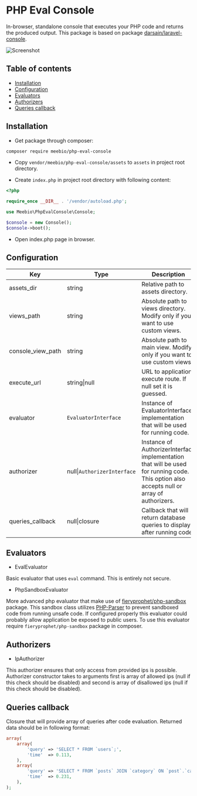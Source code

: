 PHP Eval Console
================

In-browser, standalone console that executes your PHP code and returns the produced output. This package is based on package [darsain/laravel-console](https://github.com/darsain/laravel-console).

![Screenshot](http://i.imgur.com/ryXpkvc.png)

## Table of contents

* [Installation](#installation)
* [Configuration](#configuration)
* [Evaluators](#evaluators)
* [Authorizers](#authorizers)
* [Queries callback](#queries-callback)

## Installation

* Get package through composer:

```bash
composer require meebio/php-eval-console
```

* Copy `vendor/meebio/php-eval-console/assets` to `assets` in project root directory.

* Create `index.php` in project root directory with following content:
 
```php
<?php

require_once __DIR__ . '/vendor/autoload.php';

use Meebio\PhpEvalConsole\Console;

$console = new Console();
$console->boot();
```

* Open index.php page in browser.

## Configuration

Key | Type | Description | Default
--- | --- | --- | ---
assets_dir | string | Relative path to assets directory. | `'assets'`
views_path | string | Absolute path to views directory. Modify only if you want to use custom views. | `'<...>/Views'`
console_view_path | string | Absolute path to main view. Modify only if you want to use custom views. | `'<...>/Views/console.php'`
execute_url | string\|null | URL to application execute route. If null set it is guessed. | null
evaluator | `EvaluatorInterface` | Instance of EvaluatorInterface implementation that will be used for running code. | `EvalEvaluator`
authorizer  | null\|`AuthorizerInterface` | Instance of AuthorizerInterface implementation that will be used for running code. This option also accepts null or array of authorizers. | `IpAuthorizer`
queries_callback | null\|closure | Callback that will return database queries to display after running code. | null

## Evaluators

* EvalEvaluator

Basic evaluator that uses `eval` command. This is entirely not secure.

* PhpSandboxEvaluator

More advanced php evaluator that make use of [fieryprophet/php-sandbox](https://github.com/fieryprophet/php-sandbox) package. This sandbox class utilizes [PHP-Parser](https://github.com/nikic/PHP-Parser) to prevent sandboxed code from running unsafe code. If configured properly this evaluator could probably allow application be exposed to public users. To use this evaluator require `fieryprophet/php-sandbox` package in composer.

## Authorizers

* IpAuthorizer

This authorizer ensures that only access from provided ips is possible. Authorizer constructor takes to arguments first is array of allowed ips (null if this check should be disabled) and second is array of disallowed ips (null if this check should be disabled).

## Queries callback

Closure that will provide array of queries after code evaluation. Returned data should be in following format:

```php
array(
    array(
        'query' => 'SELECT * FROM `users`;',
        'time'  => 0.113,
    ),
    array(
        'query' => 'SELECT * FROM `posts` JOIN `category` ON `post`.`category_id` = `category`.`id`;',
        'time'  => 0.231,
    ),
);
```